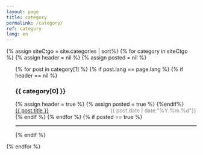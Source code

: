 ```yaml
---
layout: page
title: category
permalink: /category/
ref: category
lang: en
---
```


{% assign siteCtgo = site.categories | sort%}
{% for category in siteCtgo %}
{% assign header = nil %}
{% assign posted = nil %}
  <ul style="list-style-type: none">
    {% for post in category[1] %}
	  {% if post.lang == page.lang %}
			{% if header == nil %}
			  <h3>{{ category[0] }}</h3>
			  {% assign header = true %}
			  {% assign posted = true %}
			{%endif%}
		  <li> <a href="{{ post.url }}">{{ post.title }}</a> <span style="color: #828282; float: right;">{{ post.date | date:"%Y.%m.%d"}}</span></li>
      {% endif %}
    {% endfor %}
	{% if posted == true %}
	  <hr  style="border: 0.5px solid grey; border-radius: 5px; width: 100%;"/>
	{% endif %}
  </ul>
{% endfor %}

